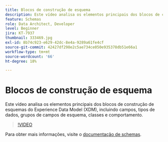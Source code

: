 ```yaml
---
title: Blocos de construção de esquema
description: Este vídeo analisa os elementos principais dos blocos de construção de esquemas do Experience Data Model (XDM), incluindo campos, tipos de dados, grupos de campos de esquema, classes e comportamento.
feature: Schemas
role: Data Architect, Developer
level: Beginner
jira: KT-7937
thumbnail: 333469.jpg
exl-id: 8b74c923-e629-42dc-8e4a-9289a61fe4cf
source-git-commit: 42427df298e2c5ae734ce050e935378db51e66a1
workflow-type: tm+mt
source-wordcount: '66'
ht-degree: 18%

---
```


# Blocos de construção de esquema

Este vídeo analisa os elementos principais dos blocos de construção de esquemas do Experience Data Model (XDM), incluindo campos, tipos de dados, grupos de campos de esquema, classes e comportamento.

>[!VIDEO](https://video.tv.adobe.com/v/333469?quality=12&learn=on)

Para obter mais informações, visite o [documentação de schemas](https://experienceleague.adobe.com/docs/experience-platform/xdm/home.html?lang=pt-BR).

